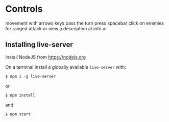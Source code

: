 # Controls

movement with arrows keys
pass the turn press spacebar
click on enemies for ranged attack or view a description at info ui

## Installing live-server

Install NodeJS from https://nodejs.org

On a terminal install a globally available `live-server` with:

``` 
$ npm i -g live-server
```

or 

``` 
$ npm install
```
and

``` 
$ npm start
```